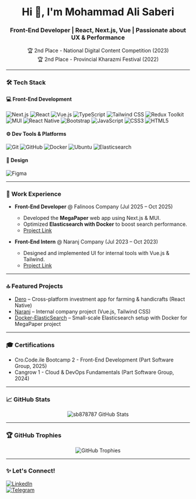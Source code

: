 <h1 align="center">Hi 👋, I'm Mohammad Ali Saberi</h1>
<h3 align="center">Front-End Developer | React, Next.js, Vue | Passionate about UX & Performance</h3>

<p align="center">
🏆 2nd Place - National Digital Content Competition (2023) <br/>
🏆 2nd Place - Provincial Kharazmi Festival (2022)
</p>

---

### 🛠️ Tech Stack

#### 💻 Front-End Development
![Next.js](https://img.shields.io/badge/Next.js-000000?style=flat&logo=next.js)
![React](https://img.shields.io/badge/React-61DAFB?style=flat&logo=react&logoColor=black)
![Vue.js](https://img.shields.io/badge/Vue.js-4FC08D?style=flat&logo=vue.js&logoColor=white)
![TypeScript](https://img.shields.io/badge/TypeScript-3178C6?style=flat&logo=typescript&logoColor=white)
![Tailwind CSS](https://img.shields.io/badge/Tailwind_CSS-38B2AC?style=flat&logo=tailwind-css&logoColor=white)
![Redux Toolkit](https://img.shields.io/badge/Redux%20Toolkit-764ABC?style=flat&logo=redux&logoColor=white)
![MUI](https://img.shields.io/badge/MUI-007FFF?style=flat&logo=mui&logoColor=white)
![React Native](https://img.shields.io/badge/React%20Native-61DAFB?style=flat&logo=react&logoColor=black)
![Bootstrap](https://img.shields.io/badge/Bootstrap-7952B3?style=flat&logo=bootstrap&logoColor=white)
![JavaScript](https://img.shields.io/badge/JavaScript-F7DF1E?style=flat&logo=javascript&logoColor=black)
![CSS3](https://img.shields.io/badge/CSS3-1572B6?style=flat&logo=css3&logoColor=white)
![HTML5](https://img.shields.io/badge/HTML5-E34F26?style=flat&logo=html5&logoColor=white)

#### ⚙️ Dev Tools & Platforms
![Git](https://img.shields.io/badge/Git-F05032?style=flat&logo=git&logoColor=white)
![GitHub](https://img.shields.io/badge/GitHub-181717?style=flat&logo=github)
![Docker](https://img.shields.io/badge/Docker-2496ED?style=flat&logo=docker&logoColor=white)
![Ubuntu](https://img.shields.io/badge/Ubuntu-E95420?style=flat&logo=ubuntu&logoColor=white)
![Elasticsearch](https://img.shields.io/badge/Elasticsearch-005571?style=flat&logo=elasticsearch)

#### 🎨 Design
![Figma](https://img.shields.io/badge/Figma-F24E1E?style=flat&logo=figma&logoColor=white)

---

### 💼 Work Experience

- **Front-End Developer** @ Falinoos Company (Jul 2025 – Oct 2025)  
  - Developed the **MegaPaper** web app using Next.js & MUI.  
  - Optimized **Elasticsearch with Docker** to boost search performance.  
  - [Project Link](https://github.com/sb878787/Docker-ElasticSearch)

- **Front-End Intern** @ Naranj Company (Jul 2023 – Oct 2023)  
  - Designed and implemented UI for internal tools with Vue.js & Tailwind.  
  - [Project Link](https://github.com/sb878787/naranj)

---

### 🔝 Featured Projects
- [Dero](https://github.com/sb878787/dero) – Cross-platform investment app for farming & handicrafts (React Native)  
- [Naranj](https://github.com/sb878787/naranj) – Internal company project (Vue.js, Tailwind CSS)  
- [Docker-ElasticSearch](https://github.com/sb878787/Docker-ElasticSearch) – Small-scale Elasticsearch setup with Docker for MegaPaper project  

---

### 🎓 Certifications
- Cro.Code.ile Bootcamp 2 - Front-End Development (Part Software Group, 2025)  
- Cangrow 1 - Cloud & DevOps Fundamentals (Part Software Group, 2024)  

---

### 📈 GitHub Stats
<p align="center">
  <img src="https://github-readme-stats.vercel.app/api?username=sb878787&show_icons=true&theme=tokyonight" alt="sb878787 GitHub Stats" />
</p>

---

### 🏆 GitHub Trophies
<p align="center">
  <img src="https://github-profile-trophy.vercel.app/?username=sb878787&theme=matrix&no-frame=false&no-bg=true&margin-w=4" alt="GitHub Trophies" />
</p>

---

### ✨ Let's Connect!
[![LinkedIn](https://img.shields.io/badge/-LinkedIn-blue?style=flat&logo=linkedin)](https://www.linkedin.com/in/mohammad-ali-saberi/)  
[![Telegram](https://img.shields.io/badge/-Telegram-2CA5E0?style=flat&logo=telegram&logoColor=white)](https://t.me/M_sb87_Developer)  
